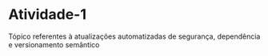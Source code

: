 # Atividade-1
Tópico referentes à atualizações automatizadas de segurança, dependência e versionamento semântico